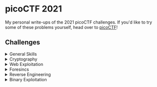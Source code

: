 # picoCTF 2021
My personal write-ups of the 2021 picoCTF challenges.
If you'd like to try some of these problems yourself, head over to [picoCTF](https://play.picoctf.org/practice)!

## Challenges

<details>

<summary>General Skills</summary>

| Title | Points | Solved | 
| ----- | :----: | :----: |
| [Obedient Cat](./General%20Skills/Obedient%20Cat/) | 5 | &check; |
| [Python Wrangling](./General%20Skills/Python%20Wrangling/) | 10 | &check; |
| [Wave a flag](./General%20Skills/Wave%20a%20Flag/) | 10 | &check; |
| [Nice netcat...](./General%20Skills/Nice%20netcat.../) | 15 | &check; |
| [Static ain't always noise](./General%20Skills/Static%20ain't%20always%20noise/) | 20 | &check; |
| [Tab, Tab, Attack](./General%20Skills/Tab,%20Tab,%20Attack/) | 20 | &check; |
| [Magikarp Ground Mission](./General%20Skills/Magikarp%20Ground%20Mission/) | 30 | &check; |

</details>

<details>

<summary>Cryptography</summary>

| Title | Points | Solved | 
| ----- | :----: | :----: |
| [Mod 26](./Cryptography/Mod%2026/) | 10 | &check; |
| [Mind your Ps and Qs](./Cryptography/Mind%20your%20Ps%20and%20Qs/) | 20 | &check; |
| [Easy Peasy](./Cryptography/Easy%20Peasy/) | 40 | &check; |
| [New Caesar](./Cryptography/New%20Caesar/) | 60 | &check; |
| [Mini RSA](./Cryptography/Mini%20RSA/) | 70 | 
| [Dachshund Attacks](./Cryptography/Dachshund%20Attacks/) | 80 | 
| [No Padding, No problem](./Cryptography/No%20Padding,%20No%20problem/) | 90 | 
| [Pixelated](./Cryptography/Pixelated/) | 100 | 
| [Play Nice](./Cryptography/Play%20Nice/) | 110 | 
| [Double DES](./Cryptography/Double%20DES/) | 120 | 
| [Compress and Attack](./Cryptography/Compress%20and%20Attack/) | 130 | 
| [Scrambled RSA](./Cryptography/Scrambled%20RSA/) | 140 | 
| [It's Not My Fault 1](./Cryptography/Its'%20Not%20My%20Fault/) | 300 | 
| [New Vignere](./Cryptography/New%20Vignere/) | 300 | 
| [Clouds](./Cryptography/Clouds/) | 300 | 

</details>

<details>

<summary>Web Exploitation</summary>

| Title | Points | Solved | 
| ----- | :----: | :----: |
| [GET aHEAD](./Web%20Exploitation/GET%20aHEAD/) | 20 | &check; |
| [Cookies](./Web%20Exploitation/Cookies/) | 40 | &check; |
| [Scavenger Hunt](./Web%20Exploitation/Scavenger%20Hunt/) | 50 | &check; |
| [Some Assembly Required 1](./Web%20Exploitation/Some%20Assembly%20Required%201/) | 70 | &check; |
| [More Cookies](./Web%20Exploitation/More%20Cookies/) | 90 | 
| [It is my Birthday](./Web%20Exploitation/It%20is%20my%20Birthday/) | 100 | 
| [Who are you?](./Web%20Exploitation/Who%20are%20you/) | 100 | 
| [Some Assembly Required 2](./Web%20Exploitation/Some%20Assembly%20Required%202/) | 110 | 
| [Super Serial](./Web%20Exploitation/Super%20Serial/) | 130 | 
| [Most Cookies](./Web%20Exploitation/Most%20Cookies/) | 150 | 
| [Some Assembly Required 3](./Web%20Exploitation/Some%20Assembly%20Required%203/) | 160 | 
| [Web Gauntlet 2](./Web%20Exploitation/Web%20Gauntlet%202/) | 170 | 
| [Some Assembly Required 4](./Web%20Exploitation/Some%20Assembly%20Required%204/) | 200 | 
| [X marks the spot](./Web%20Exploitation/X%20marks%20the%20spot/) | 250 | 
| [Web Gauntlet 3](./Web%20Exploitation/Web%20Gauntlet%203/) | 300 | 
| [Bithug](./Web%20Exploitation/Bithub/) | 500 | 

</details>

<details>

<summary>Foresincs</summary>

| Title | Points | Solved | 
| ----- | :----: | :----: |
| [information](./Foresincs/information/) | 10 | &check; |
| [Matryoshka doll](./Foresincs/Matryoshka%20doll/) | 30 | &check; |
| [tunn3l v1s10n](./Foresincs/tunn3l%20v1s10n/) | 40 | &check; |
| [Wireshark doo dooo do doo...](./Foresincs/Wireshark%20doo%20dooo%20do%20doo.../) | 50 | &check; |
| [MacroHard WeakEdge](./Foresincs/MacroHard%20WeakEdge/) | 60 | &check; |
| [Trivial Flag Transfer Protocol](./Foresincs/Trivial%20Flag%20Transfer%20Protocol/) | 90 | 
| [Wireshark twoo twooo two twoo...](./Foresincs/Wireshark%20twoo%20twooo%20two%20twoo.../) | 100 | &check; |
| [Disk, disk, sleuth!](./Foresincs/Disk,%20disk,%20sleuth!/) | 110 | 
| [Milkslap](./Foresincs/Milkslap/) | 120 | 
| [Disk, disk, sleuth! II](./Foresincs/Disk,%20disk,%20sleuth!%20II/) | 130 | 
| [Sutrfing the Waves](./Foresincs/Surfing%20the%20Waves/) | 250 | 
| [Very very very Hidden](./Foresincs/Very%20very%20very%20Hidden/) | 300 | 

</details>

<details>

<summary>Reverse Engineering</summary>

| Title | Points | Solved | 
| ----- | :----: | :----: |
| [Transformation](./Reverse%20Engineering/Transformation/) | 20 | &check; |
| [keygenme-py](./Reverse%20Engineering/keygenme-py/) | 30 | &check; |
| [crackme-py](./Reverse%20Engineering/crackme-py/) | 30 | &check; |
| [ARMssembly 0](./Reverse%20Engineering/ARMssembly%200/) | 40 | &check; |
| [speeds and feeds](./Reverse%20Engineering/speeds%20and%20feeds/) | 50 | &check; |
| [Shop](./Reverse%20Engineering/Shop/) | 50 | &check; |
| [ARMssembly 1](./Reverse%20Engineering/ARMssembly%201/) | 70 | 
| [ARMssembly 2](./Reverse%20Engineering/ARMssembly%202/) | 90 | 
| [Hurry up! Wait!](./Reverse%20Engineering/Hurry%20up!%20Wait!/) | 100 | 
| [gogo](./Reverse%20Engineering/gogo/) | 110 | 
| [ARMssembly 3](./Reverse%20Engineering/ARMssembly%203/) | 130 | 
| [Let's get dynamic](./Reverse%20Engineering/Let's%20get%20dynamic/) | 150 | 
| [Easy as GDB](./Reverse%20Engineering/Easy%20as%20GDB/) | 160 | 
| [ARMssembly 4](./Reverse%20Engineering/ARMssembly%204/) | 170 | 
| [Powershelly](./Reverse%20Engineering/Powershelly/) | 180 | 
| [Rolling My Own](./Reverse%20Engineering/Rolling%20My%20Own/) | 300 | 
| [Powershelly](./Reverse%20Engineerin/Checkpass/) | 375 | 

</details>

<details>

<summary>Binary Exploitation</summary>

| Title | Points | Solved | 
| ----- | :----: | :----: |
| [Stonks](./Binary%20Exploitation/Stonks/) | 20 | &check; |
| [Cache Me Outside](./Binary%20Exploitation/Cache%20Me%20Outsite/) | 70 | 
| [Here's a LIBC](./Binary%20Exploitation/Here's%20a%20LIBC/) | 90 | 
| [Unsubscriptions Are Free](./Binary%20Exploitation/Unsubscriptions%20Are%20Free/) | 100 | 
| [filtered-shellcode](./Binary%20Exploitation/filtered-shellcode/) | 160 | 
| [Kit Engine](./Binary%20Exploitation/Kit%20Engine/) | 200 | 
| [Stonk Market](./Binary%20Exploitation/Stonk%20Market/) | 250 | 
| [Download Horsepower](./Binary%20Exploitation/Download%20Horsepower/) | 350 | 
| [The Office](./Binary%20Exploitation/The%20Office/) | 400 | 
| [Turboflan](./Binary%20Exploitation/Turboflan/) | 450 | 
| [Bizz Fuzz](./Binary%20Exploitation/Bizz%20Fuzz/) | 500 | 

</details>

